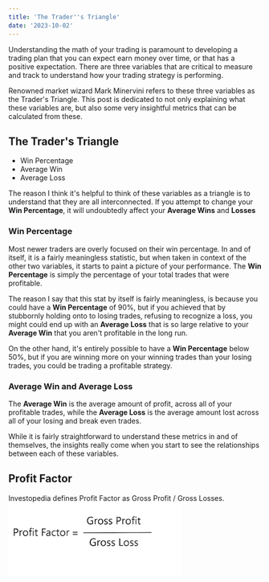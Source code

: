 ```yaml
---
title: 'The Trader''s Triangle'
date: '2023-10-02'
---
```


Understanding the math of your trading is paramount to developing a trading plan that you can expect earn money over time, or that has a positive expectation.  There are three variables that are critical to measure and track to understand how your trading strategy is performing.

Renowned market wizard Mark Minervini refers to these three variables as the Trader's Triangle. This post is dedicated to not only explaining what these variables are, but also some very insightful metrics that can be calculated from these.

## The Trader's Triangle
 - Win Percentage
 - Average Win
 - Average Loss

The reason I think it's helpful to think of these variables as a triangle is to understand that they are all interconnected.  If you attempt to change your **Win Percentage**, it will undoubtedly affect your **Average Wins** and **Losses**

### Win Percentage
Most newer traders are overly focused on their win percentage.  In and of itself, it is a fairly meaningless statistic, but when taken in context of the other two variables, it starts to paint a picture of your performance.
The **Win Percentage** is simply the percentage of your total trades that were profitable.

The reason I say that this stat by itself is fairly meaningless, is because you could have a **Win Percentage** of 90%, but if you achieved that by stubbornly holding onto to losing trades, refusing to recognize a loss, you might could end up with an **Average Loss** that is so large relative to your **Average Win** that you aren't profitable in the long run.

On the other hand, it's entirely possible to have a **Win Percentage** below 50%, but if you are winning more on your winning trades than your losing trades, you could be trading a profitable strategy.

### Average Win and Average Loss
The **Average Win** is the average amount of profit, across all of your profitable trades, while the **Average Loss** is the average amount lost across all of your losing and break even trades.

While it is fairly straightforward to understand these metrics in and of themselves, the insights really come when you start to see the relationships between each of these variables.

## Profit Factor
Investopedia defines Profit Factor as Gross Profit / Gross Losses.
![Profit Factor](../public/images/ProfitFactor.png)
